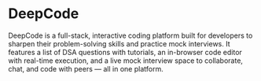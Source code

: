 # DeepCode
DeepCode is a full-stack, interactive coding platform built for developers to sharpen their problem-solving skills and practice mock interviews. It features a list of DSA questions with tutorials, an in-browser code editor with real-time execution, and a live mock interview space to collaborate, chat, and code with peers — all in one platform.
